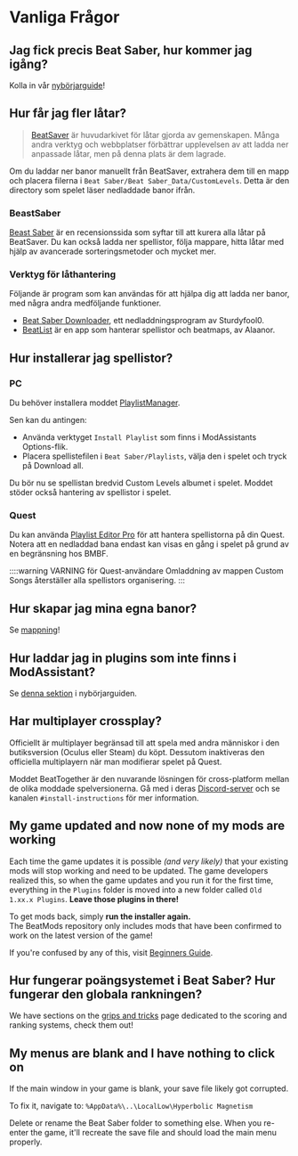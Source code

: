 # Vanliga Frågor

## Jag fick precis Beat Saber, hur kommer jag igång?
Kolla in vår [nybörjarguide](/beginners-guide.md)!

## Hur får jag fler låtar?
> [BeatSaver](https://beatsaver.com) är huvudarkivet för låtar gjorda av gemenskapen. Många andra verktyg och webbplatser förbättrar upplevelsen av att ladda ner anpassade låtar, men på denna plats är dem lagrade.

Om du laddar ner banor manuellt från BeatSaver, extrahera dem till en mapp och placera filerna i `Beat Saber/Beat Saber_Data/CustomLevels`. Detta är den directory som spelet läser nedladdade banor ifrån.

### BeastSaber
[Beast Saber](https://www.bsaber.com) är en recensionssida som syftar till att kurera alla låtar på BeatSaver. Du kan också ladda ner spellistor, följa mappare, hitta låtar med hjälp av avancerade sorteringsmetoder och mycket mer.

### Verktyg för låthantering
Följande är program som kan användas för att hjälpa dig att ladda ner banor, med några andra medföljande funktioner.

* [Beat Saber Downloader](https://drive.google.com/file/d/1QWedF77hWYbqcigIWa2UcpXlhqGTjwR1/view), ett nedladdningsprogram av Sturdyfool0.
* [BeatList](https://github.com/Alaanor/beatlist) är en app som hanterar spellistor och beatmaps, av Alaanor.

## Hur installerar jag spellistor?

### PC
Du behöver installera moddet [PlaylistManager](https://github.com/rithik-b/PlaylistManager/releases/latest).

Sen kan du antingen:

* Använda verktyget `Install Playlist` som finns i ModAssistants Options-flik.
* Placera spellistefilen i `Beat Saber/Playlists`, välja den i spelet och tryck på Download all.

Du bör nu se spellistan bredvid Custom Levels albumet i spelet. Moddet stöder också hantering av spellistor i spelet.

### Quest
Du kan använda [Playlist Editor Pro](https://beatsaberquest.com/bmbf/my-tools/playlist-editor-pro/) för att hantera spellistorna på din Quest. Notera att en nedladdad bana endast kan visas en gång i spelet på grund av en begränsning hos BMBF.

::::warning VARNING för Quest-användare Omladdning av mappen Custom Songs återställer alla spellistors organisering. :::

## Hur skapar jag mina egna banor?
Se [mappning](/mapping/)!

## Hur laddar jag in plugins som inte finns i ModAssistant?
Se [denna sektion](/pc-modding.md#manual-installation) i nybörjarguiden.

## Har multiplayer crossplay?
Officiellt är multiplayer begränsad till att spela med andra människor i den butiksversion (Oculus eller Steam) du köpt. Dessutom inaktiveras den officiella multiplayern när man modifierar spelet på Quest.

Moddet BeatTogether är den nuvarande lösningen för cross-platform mellan de olika moddade spelversionerna. Gå med i deras [Discord-server](https://discord.com/invite/gezGrFG4tz) och se kanalen `#install-instructions` för mer information.

## My game updated and now none of my mods are working
Each time the game updates it is possible *(and very likely)* that your existing mods will stop working and need to be updated. The game developers realized this, so when the game updates and you run it for the first time, everything in the `Plugins` folder is moved into a new folder called `Old 1.xx.x Plugins`. **Leave those plugins in there!**

To get mods back, simply **run the installer again.**  
The BeatMods repository only includes mods that have been confirmed to work on the latest version of the game!

If you're confused by any of this, visit [Beginners Guide](/beginners-guide.md).

## Hur fungerar poängsystemet i Beat Saber? Hur fungerar den globala rankningen?
We have sections on the [grips and tricks](/grips-and-tricks.md) page dedicated to the scoring and ranking systems, check them out!

## My menus are blank and I have nothing to click on
If the main window in your game is blank, your save file likely got corrupted.

To fix it, navigate to: `%AppData%\..\LocalLow\Hyperbolic Magnetism`

Delete or rename the Beat Saber folder to something else. When you re-enter the game, it'll recreate the save file and should load the main menu properly.
